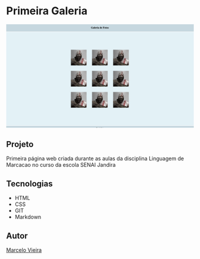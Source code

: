 # Primeira Galeria

![](./img/preview.png)

## Projeto

Primeira página web criada durante as aulas da disciplina Linguagem de Marcacao no curso da escola SENAI Jandira

## Tecnologias

* HTML
* CSS
* GIT
* Markdown

## Autor

[Marcelo Vieira](https://www.linkedin.com/in/marcelovieirasilva/)